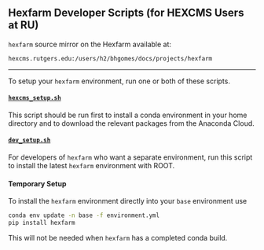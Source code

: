## Hexfarm Developer Scripts (for HEXCMS Users at RU)

`hexfarm` source mirror on the Hexfarm available at: 

```bash
hexcms.rutgers.edu:/users/h2/bhgomes/docs/projects/hexfarm
```

---

To setup your `hexfarm` environment, run one or both of these scripts.


#### [`hexcms_setup.sh`](hexcms_setup.sh)

This script should be run first to install a conda environment in your home 
directory and to download the relevant packages from the Anaconda Cloud.

#### [`dev_setup.sh`](dev_setup.sh) 

For developers of `hexfarm` who want a separate environment, run this script 
to install the latest `hexfarm` environment with ROOT.

#### Temporary Setup

To install the `hexfarm` environment directly into your `base` environment use

```bash
conda env update -n base -f environment.yml
pip install hexfarm
```

This will not be needed when `hexfarm` has a completed conda build.
